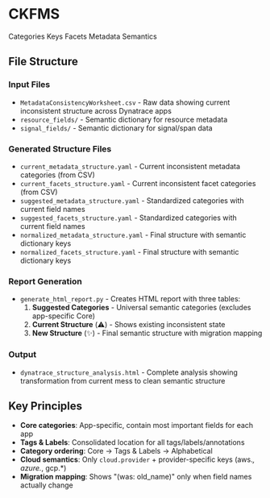 # CKFMS
Categories Keys Facets Metadata Semantics

## File Structure

### Input Files
- `MetadataConsistencyWorksheet.csv` - Raw data showing current inconsistent structure across Dynatrace apps
- `resource_fields/` - Semantic dictionary for resource metadata
- `signal_fields/` - Semantic dictionary for signal/span data

### Generated Structure Files
- `current_metadata_structure.yaml` - Current inconsistent metadata categories (from CSV)
- `current_facets_structure.yaml` - Current inconsistent facet categories (from CSV)
- `suggested_metadata_structure.yaml` - Standardized categories with current field names
- `suggested_facets_structure.yaml` - Standardized categories with current field names
- `normalized_metadata_structure.yaml` - Final structure with semantic dictionary keys
- `normalized_facets_structure.yaml` - Final structure with semantic dictionary keys

### Report Generation
- `generate_html_report.py` - Creates HTML report with three tables:
  1. **Suggested Categories** - Universal semantic categories (excludes app-specific Core)
  2. **Current Structure** (⚠️) - Shows existing inconsistent state
  3. **New Structure** (✨) - Final semantic structure with migration mapping

### Output
- `dynatrace_structure_analysis.html` - Complete analysis showing transformation from current mess to clean semantic structure

## Key Principles
- **Core categories**: App-specific, contain most important fields for each app
- **Tags & Labels**: Consolidated location for all tags/labels/annotations
- **Category ordering**: Core → Tags & Labels → Alphabetical
- **Cloud semantics**: Only `cloud.provider` + provider-specific keys (aws.*, azure.*, gcp.*)
- **Migration mapping**: Shows "(was: old_name)" only when field names actually change
